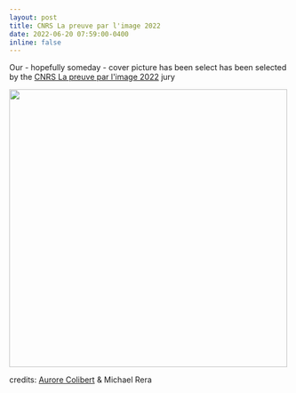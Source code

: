 ```yaml
---
layout: post
title: CNRS La preuve par l'image 2022
date: 2022-06-20 07:59:00-0400
inline: false
---
```


Our - hopefully someday - cover picture has been select has been selected by the <a href="https://www.concours-preuve-image.fr/">CNRS La preuve par l'image 2022</a> jury


<p class="aligncenter">
  <img src="https://user-images.githubusercontent.com/27353251/178017995-6663ecde-452b-4cb2-bd20-6bf3560ae297.jpg" width=500>
</p>
credits: <a href="https://www.aurorecolibert.com/">Aurore Colibert</a> & Michael Rera 
